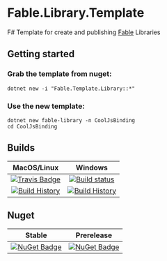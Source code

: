 # Fable.Library.Template
F# Template for create and publishing [Fable](https://github.com/fable-compiler/Fable) Libraries


## Getting started

### Grab the template from nuget:

```
dotnet new -i "Fable.Template.Library::*"
```

### Use the new template:

```
dotnet new fable-library -n CoolJsBinding
cd CoolJsBinding
```


## Builds

MacOS/Linux | Windows
:---: | :---:
[![Travis Badge](https://travis-ci.org/TheAngryByrd/Fable.Template.Library.svg?branch=master)](https://travis-ci.org/TheAngryByrd/Fable.Template.Library) | [![Build status](https://ci.appveyor.com/api/projects/status/github/TheAngryByrd/Fable.Template.Library?svg=true)](https://ci.appveyor.com/project/TheAngryByrd/Fable.Template.Library)
[![Build History](https://buildstats.info/travisci/chart/TheAngryByrd/Fable.Template.Library)](https://travis-ci.org/TheAngryByrd/Fable.Template.Library/builds) | [![Build History](https://buildstats.info/appveyor/chart/TheAngryByrd/Fable.Template.Library)](https://ci.appveyor.com/project/TheAngryByrd/Fable.Template.Library)

## Nuget


Stable | Prerelease
:---: | :---:
[![NuGet Badge](https://buildstats.info/nuget/Fable.Template.Library)](https://www.nuget.org/packages/Fable.Template.Library/) | [![NuGet Badge](https://buildstats.info/nuget/Fable.Template.Library?includePreReleases=true)](https://www.nuget.org/packages/Fable.Template.Library/)
